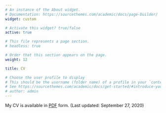 ```yaml
---
# An instance of the About widget.
# Documentation: https://sourcethemes.com/academic/docs/page-builder/
widget: custom

# Activate this widget? true/false
active: true

# This file represents a page section.
# headless: true

# Order that this section appears on the page.
weight: 12

title: CV

# Choose the user profile to display
# This should be the username (folder name) of a profile in your `content/authors/` folder.
# See https://sourcethemes.com/academic/docs/get-started/#introduce-yourself
# author: admin
---
```


My CV is available in [PDF](files/cv.pdf) form. (Last updated: September 27, 2020)
